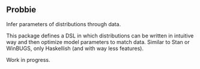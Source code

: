 Probbie
-------

Infer parameters of distributions through data.

This package defines a DSL in which distributions can be written in intuitive
way and then optimize model parameters to match data. Similar to Stan or
WinBUGS, only Haskellish (and with way less features).

Work in progress.
